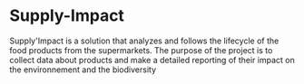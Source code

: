 # Supply-Impact
Supply'Impact is a solution that analyzes and follows the lifecycle of the food products from the supermarkets. The purpose of the project is to collect data about products and make a detailed reporting of their impact on the environnement and the biodiversity
